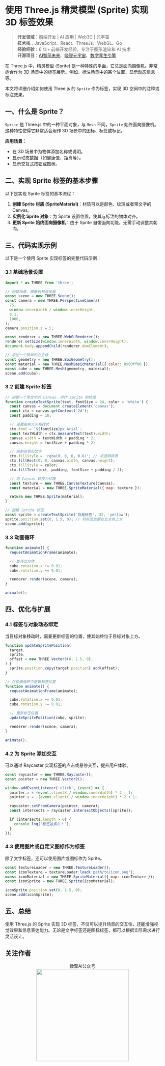 # 使用 Three.js 精灵模型 (Sprite) 实现 3D 标签效果

> **开发领域**：前端开发 | AI 应用 | Web3D | 元宇宙  
> **技术栈**：JavaScript、React、ThreeJs、WebGL、Go  
> **经验经验**：6 年+ 前端开发经验，专注于图形渲染和 AI 技术  
> **开源项目**：[AI智简未来](https://aint.top)、[晓智元宇宙](https://xiaozhi.shop/)、[数字孪生引擎](https://www.shuqin.cc/)  


在 Three.js 中，精灵模型 (Sprite) 是一种特殊的平面，它总是面向摄像机，非常适合作为 3D 场景中的标签展示。例如，标注场景中的某个位置、显示动态信息等。

本文将详细介绍如何使用 Three.js 的 `Sprite` 作为标签，实现 3D 空间中的注释或标注效果。


## 一、什么是 Sprite？

`Sprite` 是 Three.js 中的一种平面对象，与 `Mesh` 不同，`Sprite` 始终面向摄像机。这种特性使得它非常适合用作 3D 场景中的图标、标签或标记。

**应用场景：**

- 在 3D 场景中为物体添加名称或说明。
- 显示动态数据（如健康值、距离等）。
- 显示交互式按钮或图标。

## 二、实现 Sprite 标签的基本步骤

以下是实现 Sprite 标签的基本流程：

1. **创建 Sprite 材质 (SpriteMaterial)**：材质可以是颜色、纹理或者带文字的 Canvas。
2. **实例化 Sprite 对象**：为 Sprite 设置位置，使其与标注的物体对齐。
3. **更新 Sprite 始终面向摄像机**：由于 Sprite 自带面向功能，无需手动调整其朝向。

## 三、代码实现示例

以下是一个使用 Sprite 实现标签的完整代码示例：

### 3.1 基础场景设置

```javascript
import * as THREE from 'three';

// 创建场景、摄像机和渲染器
const scene = new THREE.Scene();
const camera = new THREE.PerspectiveCamera(
  75,
  window.innerWidth / window.innerHeight,
  0.1,
  1000,
);
camera.position.z = 5;

const renderer = new THREE.WebGLRenderer();
renderer.setSize(window.innerWidth, window.innerHeight);
document.body.appendChild(renderer.domElement);

// 添加一个简单的立方体
const geometry = new THREE.BoxGeometry();
const material = new THREE.MeshBasicMaterial({ color: 0x00ff00 });
const cube = new THREE.Mesh(geometry, material);
scene.add(cube);
```

### 3.2 创建 Sprite 标签

```js
// 创建一个带文字的 Canvas，用作 Sprite 的纹理
function createTextSprite(text, fontSize = 24, color = 'white') {
  const canvas = document.createElement('canvas');
  const ctx = canvas.getContext('2d');
  const padding = 10;

  // 设置画布大小和样式
  ctx.font = `${fontSize}px Arial`;
  const textWidth = ctx.measureText(text).width;
  canvas.width = textWidth + padding * 2;
  canvas.height = fontSize + padding * 2;

  // 绘制背景和文字
  ctx.fillStyle = 'rgba(0, 0, 0, 0.6)'; // 半透明背景
  ctx.fillRect(0, 0, canvas.width, canvas.height);
  ctx.fillStyle = color;
  ctx.fillText(text, padding, fontSize + padding / 2);

  // 将 Canvas 转换为纹理
  const texture = new THREE.CanvasTexture(canvas);
  const material = new THREE.SpriteMaterial({ map: texture });

  return new THREE.Sprite(material);
}

// 创建 Sprite 标签
const sprite = createTextSprite('我是标签', 32, 'yellow');
sprite.position.set(0, 1.5, 0); // 将标签放置在立方体上方
scene.add(sprite);
```

### 3.3 动画循环

```js
function animate() {
  requestAnimationFrame(animate);

  // 旋转立方体
  cube.rotation.x += 0.01;
  cube.rotation.y += 0.01;

  renderer.render(scene, camera);
}

animate();
```

## 四、优化与扩展

### 4.1 标签与对象动态绑定

当目标对象移动时，需要更新标签的位置，使其始终位于目标对象上方。

```javascript
function updateSpritePosition(
  target,
  sprite,
  offset = new THREE.Vector3(0, 1.5, 0),
) {
  sprite.position.copy(target.position).add(offset);
}

// 在动画循环中更新标签位置
function animate() {
  requestAnimationFrame(animate);

  cube.rotation.x += 0.01;
  cube.rotation.y += 0.01;

  // 更新标签位置
  updateSpritePosition(cube, sprite);

  renderer.render(scene, camera);
}

animate();
```

### 4.2 为 Sprite 添加交互

可以通过 Raycaster 实现标签的点击或悬停交互，提升用户体验。

```javascript
const raycaster = new THREE.Raycaster();
const pointer = new THREE.Vector2();

window.addEventListener('click', (event) => {
  pointer.x = (event.clientX / window.innerWidth) * 2 - 1;
  pointer.y = -(event.clientY / window.innerHeight) * 2 + 1;

  raycaster.setFromCamera(pointer, camera);
  const intersects = raycaster.intersectObjects([sprite]);

  if (intersects.length > 0) {
    console.log('标签被点击！');
  }
});
```

### 4.3 使用图片或自定义图标作为标签

除了文字标签，还可以使用图片或图标作为 Sprite。

```javascript
const textureLoader = new THREE.TextureLoader();
const iconTexture = textureLoader.load('path/to/icon.png');
const iconMaterial = new THREE.SpriteMaterial({ map: iconTexture });
const iconSprite = new THREE.Sprite(iconMaterial);

iconSprite.position.set(0, 1.5, 0);
scene.add(iconSprite);
```

## 五、总结

使用 Three.js 的 Sprite 实现 3D 标签，不仅可以提升场景的交互性，还能增强视觉效果和信息表达能力。无论是文字标签还是图标标签，都可以根据实际需求进行灵活设计。

## 关注作者
<div align="center">数擎AI公众号</div>
<div align="center"> <img src="https://cdn.shuqin.cc/aint/assets/weixin.svg" width = 300 height = 300 /> </div>
